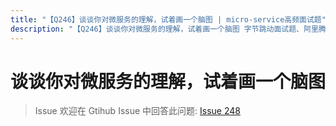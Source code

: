 ```yaml
---
title: "【Q246】谈谈你对微服务的理解，试着画一个脑图 | micro-service高频面试题"
description: "【Q246】谈谈你对微服务的理解，试着画一个脑图 字节跳动面试题、阿里腾讯面试题、美团小米面试题。"
---
```


# 谈谈你对微服务的理解，试着画一个脑图

> Issue
> 欢迎在 Gtihub Issue 中回答此问题: [Issue 248](https://github.com/shfshanyue/Daily-Question/issues/248)
